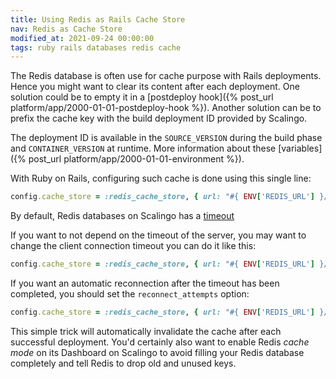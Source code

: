 ```yaml
---
title: Using Redis as Rails Cache Store
nav: Redis as Cache Store
modified_at: 2021-09-24 00:00:00
tags: ruby rails databases redis cache
---
```


The Redis database is often use for cache purpose with Rails deployments. Hence you might want to clear 
its content after
each deployment. One solution could be to empty it in a [postdeploy hook]({% post_url
platform/app/2000-01-01-postdeploy-hook %}). Another solution can be to prefix the cache key with
the build deployment ID provided by Scalingo.

The deployment ID is available in the `SOURCE_VERSION` during the build phase and
`CONTAINER_VERSION` at runtime. More information about these [variables]({% post_url
platform/app/2000-01-01-environment %}).

With Ruby on Rails, configuring such cache is done using this single line:

```ruby
config.cache_store = :redis_cache_store, { url: "#{ ENV['REDIS_URL'] }/0:#{ ENV['SOURCE_VERSION'] || ENV['CONTAINER_VERSION'] }" }
```

By default, Redis databases on Scalingo has a [timeout](https://doc.scalingo.com/databases/redis/start#idle-connections-timeout)

If you want to not depend on the timeout of the server, you may want to
change the client connection timeout you can do it like this:
```ruby
config.cache_store = :redis_cache_store, { url: "#{ ENV['REDIS_URL'] }/0:#{ ENV['SOURCE_VERSION'] || ENV['CONTAINER_VERSION'] }", timeout: 30 }
```

If you want an automatic reconnection after the timeout has been completed,
you should set the `reconnect_attempts` option:
```ruby
config.cache_store = :redis_cache_store, { url: "#{ ENV['REDIS_URL'] }/0:#{ ENV['SOURCE_VERSION'] || ENV['CONTAINER_VERSION'] }", timeout: 30, reconnect_attempts: 1 }
```

This simple trick will automatically invalidate the cache after each successful deployment. You'd certainly also want to enable Redis *cache mode* on its Dashboard on Scalingo to avoid filling your Redis database completely and tell Redis to drop old and unused keys.
